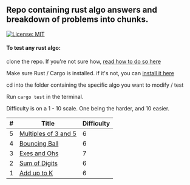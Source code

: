 ## Repo containing rust algo answers and breakdown of problems into chunks. 

[![License: MIT](https://img.shields.io/badge/License-MIT-yellow.svg)](https://opensource.org/licenses/MIT)

#### To test any rust algo:

clone the repo. If you're not sure  how, [read how to do so here](https://docs.github.com/en/free-pro-team@latest/github/creating-cloning-and-archiving-repositories/cloning-a-repository)

Make sure Rust / Cargo is installed. if it's not, you can [install it here](https://www.rust-lang.org/tools/install)  

cd into the folder containing the specific algo you want to modify / test  

Run <code>cargo test</code> in the terminal.  

Difficulty is on a 1 - 10 scale. One being the harder, and 10 easier. 

|   #	|   Title	|    Difficulty 	|   
|---	|--------	|-----------------|
| 5   | [Multiples of 3 and 5](https://github.com/eathren/rust-algos/tree/master/multiples-of-3-or-5) | 6 |
|   4 |    [Bouncing Ball](https://github.com/eathren/rust-algos/tree/master/bouncing-balls)    	|       6    	|        	
|   3	|     [Exes and Ohs](https://github.com/eathren/rust-algos/tree/master/exes-and-ohs)   	|      7     	|  
|   2	|    [Sum of Digits](https://github.com/eathren/rust-algos/tree/master/sum-of-digits)    	|     6      	|        	
|   1	|     [Add up to K](https://github.com/eathren/rust-algos/tree/master/add-up-to-k)   	|         6     	|   	
